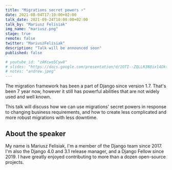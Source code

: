 ```yaml
---
title: "Migrations secret powers ⚡"
date: 2021-08-04T17:10:00+02:00
talk_date: 2021-09-24T10:00:00+02:00
talk_by: "Mariusz Felisiak"
img_name: "mariusz.png"
stage: true
remote: false
twitter: "MariuszFelisiak"
description: "Talk will be announced soon"
published: false

# youtube_id: "zAKcwo5Cyw8"
# slides: "https://docs.google.com/presentation/d/1OTI--ZQLLR3N8ixl4OktEwbXfiau_0BNXicl_3j5uYc/edit?usp=sharing"
# notes: "andrew.jpeg"
---
```


The migration framework has been a part of Django since version 1.7.
That's been 7 year now, however it still has powerful abilities that
are not widely used and well known.

This talk will discuss how we can use migrations' secret powers in response to
changing business requirements, and how to create less complicated and more robust
migrations with less downtime.

## About the speaker

My name is Mariusz Felisiak, I'm a member of the Django team since 2017. I'm also the
Django 4.0 and 3.1 release manager, and a Django Fellow since 2019. I have
greatly enjoyed contributing to more than a dozen open-source projects.

